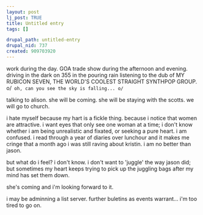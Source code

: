 ```yaml
--- 
layout: post
lj_post: TRUE
title: Untitled entry
tags: []

drupal_path: untitled-entry
drupal_nid: 737
created: 909703920
---
```

work during the day. GOA trade show during the afternoon and evening. driving in the dark on 355 in the pouring rain listening to the dub of MY RUBICON SEVEN, THE WORLD'S COOLEST STRAIGHT SYNTHPOP GROUP. o/` oh, can you see the sky is falling... o/`

talking to alison. she will be coming. she will be staying with the scotts. we will go to church.

i hate myself because my hart is a fickle thing. because i notice that women are attractive. i want eyes that only see one woman at a time; i don't know whether i am being unrealistic and fixated, or seeking a pure heart. i am confused. i read through a year of diaries over lunchour and it makes me cringe that a month ago i was still raving about kristin. i am no better than jason.

but what do i feel? i don't know. i don't want to 'juggle' the way jason did; but sometimes my heart keeps trying to pick up the juggling bags after my mind has set them down.

she's coming and i'm looking forward to it.

i may be adminning a list server. further buletins as events warrant... i'm too tired to go on.
